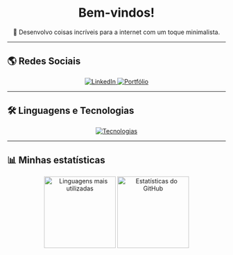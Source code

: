 <h1 align="center">Bem-vindos!</h1>

<p align="center">🚀 Desenvolvo coisas incríveis para a internet com um toque minimalista.</p>

---

## 🌎 Redes Sociais  

<p align="center">
  <a href="https://www.linkedin.com/in/jessicamedeirospocarli/">
    <img src="https://img.shields.io/badge/LinkedIn-0077B5?style=flat&logo=linkedin" alt="LinkedIn">
  </a>
  <a href="https://gabrielbragion.github.io/Portfolio/">
    <img src="https://img.shields.io/badge/Portfolio-000000?style=flat&logo=google-chrome&logoColor=white" alt="Portfólio">
  </a>
</p>

---

## 🛠️ Linguagens e Tecnologias  

<p align="center">
  <a href="https://skillicons.dev">
    <img src="https://skillicons.dev/icons?i=js,html,css,sass,bootstrap,react,nodejs,express,py,fastapi,qt,figma" alt="Tecnologias">
  </a>
</p>

---

## 📊 Minhas estatísticas  

<p align="center">
  <img height="165px" src="https://github-readme-stats.vercel.app/api/top-langs/?username=GabrielBragion&layout=compact&langs_count=8&theme=prussian&hide_title=true" alt="Linguagens mais utilizadas">
  <img height="165px" src="https://github-readme-stats.vercel.app/api?username=GabrielBragion&show_icons=true&theme=prussian&hide_title=true" alt="Estatísticas do GitHub">
</p>
